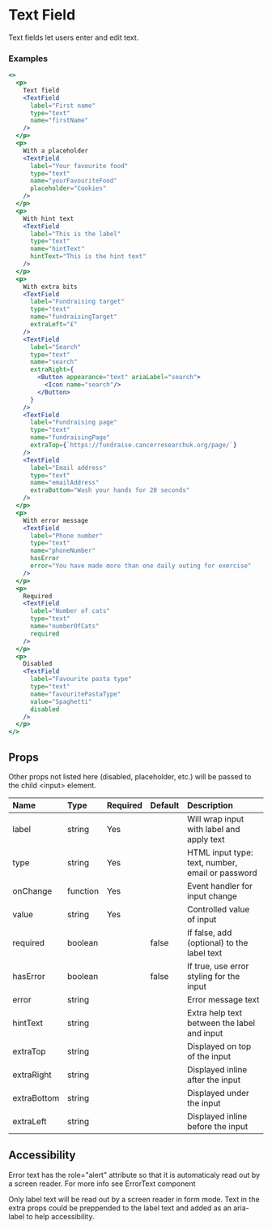 # Text Field

Text fields let users enter and edit text.

### Examples

```.jsx
<>
  <p>
    Text field
    <TextField
      label="First name"
      type="text"
      name="firstName"
    />
  </p>
  <p>
    With a placeholder
    <TextField
      label="Your favourite food"
      type="text"
      name="yourFavouriteFood"
      placeholder="Cookies"
    />
  </p>
  <p>
    With hint text
    <TextField
      label="This is the label"
      type="text"
      name="hintText"
      hintText="This is the hint text"
    />
  </p>
  <p>
    With extra bits
    <TextField
      label="Fundraising target"
      type="text"
      name="fundraisingTarget"
      extraLeft="£"
    />
    <TextField
      label="Search"
      type="text"
      name="search"
      extraRight={
        <Button appearance="text" ariaLabel="search">
          <Icon name="search"/>
        </Button>
      }
    />
    <TextField
      label="Fundraising page"
      type="text"
      name="fundraisingPage"
      extraTop={`https://fundraise.cancerresearchuk.org/page/`}
    />
    <TextField
      label="Email address"
      type="text"
      name="emailAddress"
      extraBottom="Wash your hands for 20 seconds"
    />
  </p>
  <p>
    With error message
    <TextField
      label="Phone number"
      type="text"
      name="phoneNumber"
      hasError
      error="You have made more than one daily outing for exercise"
    />
  </p>
  <p>
    Required
    <TextField
      label="Number of cats"
      type="text"
      name="numberOfCats"
      required
    />
  </p>
  <p>
    Disabled
    <TextField
      label="Favourite pasta type"
      type="text"
      name="favouritePastaType"
      value="Spaghetti"
      disabled
    />
  </p>
</>
```

## Props

Other props not listed here (disabled, placeholder, etc.) will be passed to the child &lt;input&gt; element.

| Name        | Type     | Required | Default | Description                                      |
| :---------- | :------- | :------- | :------ | :----------------------------------------------- |
| label       | string   | Yes      |         | Will wrap input with label and apply text        |
| type        | string   | Yes      |         | HTML input type: text, number, email or password |
| onChange    | function | Yes      |         | Event handler for input change                   |
| value       | string   | Yes      |         | Controlled value of input                        |
| required    | boolean  |          | false   | If false, add (optional) to the label text       |
| hasError    | boolean  |          | false   | If true, use error styling for the input         |
| error       | string   |          |         | Error message text                               |
| hintText    | string   |          |         | Extra help text between the label and input      |
| extraTop    | string   |          |         | Displayed on top of the input                    |
| extraRight  | string   |          |         | Displayed inline after the input                 |
| extraBottom | string   |          |         | Displayed under the input                        |
| extraLeft   | string   |          |         | Displayed inline before the input                |

## Accessibility

Error text has the role="alert" attribute so that it is automaticaly read out by a screen reader. For more info see ErrorText component

Only label text will be read out by a screen reader in form mode. Text in the extra props could be preppended to the label text and added as an aria-label to help accessibility.
